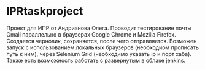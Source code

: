 # IPRtaskproject
Проект для ИПР от Андрианова Олега. 
Проводит тестирование почты Gmail параллельно в браузерах Google Chrome и Mozilla Firefox. Создается черновик, сохраняется, после чего отправляется.
Возможен запуск с использованием локальных браузеров (необходиом прописать путь к ним), через Selenium Grid (необходимо указать ip и порт хаба).
Также есть возможность работать с развернутым в облаке jenkins.
